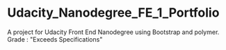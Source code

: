 # Udacity_Nanodegree_FE_1_Portfolio
A project for Udacity Front End Nanodegree using Bootstrap and polymer.
Grade : "Exceeds Specifications"
